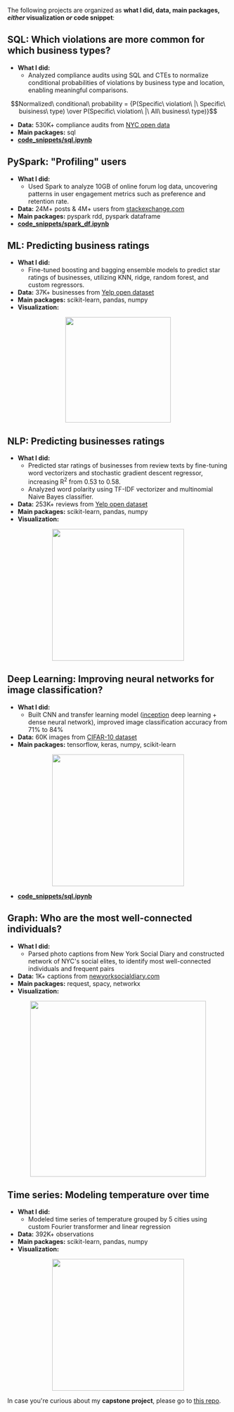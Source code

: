 The following projects are organized as **what I did, data, main packages, *either* visualization *or* code snippet**:

## SQL: Which violations are more common for which business types?
- **What I did:**
  - Analyzed compliance audits using SQL and CTEs to normalize conditional probabilities of violations by business type and location, enabling meaningful comparisons.
```math
Normalized\ conditional\ probability = {P(Specific\ violation\ |\ Specific\ buisiness\ type) \over P(Specific\ violation\ |\ All\ business\ type)}
```
- **Data:** 530K+ compliance audits from [NYC open data](https://data.cityofnewyork.us/Health/DOHMH-New-York-City-Restaurant-Inspection-Results/43nn-pn8j/about_data)
- **Main packages:** sql
- **[code_snippets/sql.ipynb](https://github.com/LisiWang/data_science_projects/blob/70d3f0b9d76d51846262e6b86236913001763be3/code_snippets/sql.ipynb)**

## PySpark: "Profiling" users
- **What I did:**
  - Used Spark to analyze 10GB of online forum log data, uncovering patterns in user engagement metrics such as preference and retention rate.
- **Data:** 24M+ posts & 4M+ users from [stackexchange.com](https://archive.org/details/stackexchange)
- **Main packages:** pyspark rdd, pyspark dataframe
- **[code_snippets/spark_df.ipynb](https://github.com/LisiWang/data_science_projects/blob/70d3f0b9d76d51846262e6b86236913001763be3/code_snippets/spark_df.ipynb)**

## ML: Predicting business ratings
- **What I did:**
  - Fine-tuned boosting and bagging ensemble models to predict star ratings of businesses, utilizing KNN, ridge, random forest, and custom regressors.
- **Data:** 37K+ businesses from [Yelp open dataset](https://www.yelp.com/dataset)
- **Main packages:** scikit-learn, pandas, numpy
- **Visualization:**
<p align="center">
<img src="https://github.com/LisiWang/tdi_weekly_projects/blob/114b06a0068ce0a84d3275d9c6f41798e95e7f0b/visualizations/ml.png" height="240">
</p>

## NLP: Predicting businesses ratings
- **What I did:**
  - Predicted star ratings of businesses from review texts by fine-tuning word vectorizers and stochastic gradient descent regressor, increasing R<sup>2</sup> from 0.53 to 0.58.
  - Analyzed word polarity using TF-IDF vectorizer and multinomial Naive Bayes classifier.
- **Data:** 253K+ reviews from [Yelp open dataset](https://www.yelp.com/dataset)
- **Main packages:** scikit-learn, pandas, numpy
- **Visualization:**
<p align="center">
<img src="https://github.com/LisiWang/tdi_weekly_projects/blob/114b06a0068ce0a84d3275d9c6f41798e95e7f0b/visualizations/nlp.png" height="300">
</p>

## Deep Learning: Improving neural networks for image classification?
- **What I did:**
  - Built CNN and transfer learning model ([inception](https://github.com/tensorflow/tpu/tree/906be5267106a72d51d682d6fda15210118840cf/models/experimental/inception) deep learning + dense neural network), improved image classification accuracy from 71% to 84%
- **Data:** 60K images from [CIFAR-10 dataset](https://www.cs.toronto.edu/~kriz/cifar.html)
- **Main packages:** tensorflow, keras, numpy, scikit-learn
<p align="center">
<img src="https://github.com/LisiWang/tdi_weekly_projects/blob/114b06a0068ce0a84d3275d9c6f41798e95e7f0b/visualizations/tf.png" height="300">
</p>

- **[code_snippets/sql.ipynb](https://github.com/LisiWang/data_science_projects/blob/70d3f0b9d76d51846262e6b86236913001763be3/code_snippets/tf.ipynb)**

## Graph: Who are the most well-connected individuals?
- **What I did:**
  - Parsed photo captions from New York Social Diary and constructed network of NYC's social elites, to identify most well-connected individuals and frequent pairs
- **Data:** 1K+ captions from [newyorksocialdiary.com](https://www.newyorksocialdiary.com/)
- **Main packages:** request, spacy, networkx
- **Visualization:**
<p align="center">
<img src="https://github.com/LisiWang/tdi_weekly_projects/blob/114b06a0068ce0a84d3275d9c6f41798e95e7f0b/visualizations/graph.png" height="400">
</p>

## Time series: Modeling temperature over time
- **What I did:**
  - Modeled time series of temperature grouped by 5 cities using custom Fourier transformer and linear regression
- **Data:** 392K+ observations
- **Main packages:** scikit-learn, pandas, numpy
- **Visualization:**
<p align="center">
<img src="https://github.com/LisiWang/tdi_weekly_projects/blob/114b06a0068ce0a84d3275d9c6f41798e95e7f0b/visualizations/ts.png" height="300">
</p>

In case you're curious about my **capstone project**, please go to [this repo](https://github.com/LisiWang/tdi_capstone_project.git).

